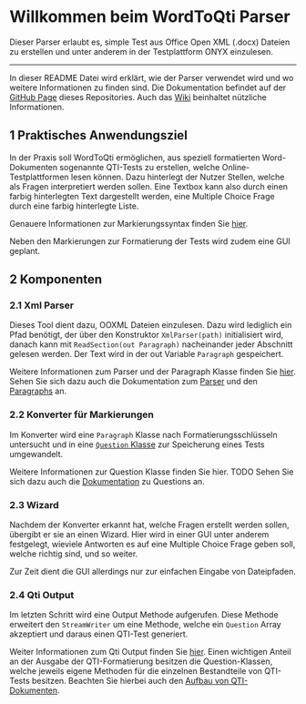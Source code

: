 
# Willkommen beim WordToQti Parser
Dieser Parser erlaubt es, simple Test aus Office Open XML (.docx) Dateien zu erstellen und unter anderem in der Testplattform ONYX einzulesen.
***
In dieser README Datei wird erklärt, wie der Parser verwendet wird und wo weitere Informationen zu finden sind.
Die Dokumentation befindet auf der [GitHub Page](https://gelbeforelle.github.io/SWE-SS21/) dieses Repositories.
Auch das [Wiki](https://github.com/gelbeforelle/SWE-SS21/wiki) beinhaltet nützliche Informationen.

## 1 Praktisches Anwendungsziel

In der Praxis soll WordToQti ermöglichen, aus speziell formatierten Word-Dokumenten sogenannte QTI-Tests zu erstellen, welche Online-Testplattformen lesen können.
Dazu hinterlegt der Nutzer Stellen, welche als Fragen interpretiert werden sollen.
Eine Textbox kann also durch einen farbig hinterlegten Text dargestellt werden, eine Multiple Choice Frage durch eine farbig hinterlegte Liste.

Genauere Informationen zur Markierungssyntax finden Sie [hier](https://github.com/gelbeforelle/SWE-SS21/wiki/Festlegung-von-Markierungsstandards).

Neben den Markierungen zur Formatierung der Tests wird zudem eine GUI geplant.

## 2 Komponenten
### 2.1 Xml Parser
Dieses Tool dient dazu, OOXML Dateien einzulesen. Dazu wird lediglich ein Pfad benötigt, der über den Konstruktor `XmlParser(path)` initialisiert wird, danach kann mit `ReadSection(out Paragraph)` nacheinander jeder Abschnitt gelesen werden.
Der Text wird in der out Variable `Paragraph` gespeichert.

Weitere Informationen zum Parser und der Paragraph Klasse finden Sie [hier](https://github.com/gelbeforelle/SWE-SS21/wiki/Xml-Parser).
Sehen Sie sich dazu auch die Dokumentation zum [Parser](https://gelbeforelle.github.io/SWE-SS21/class_xml_parser.html) und den [Paragraphs](https://gelbeforelle.github.io/SWE-SS21/class_paragraph.html) an.

### 2.2 Konverter für Markierungen
Im Konverter wird eine `Paragraph` Klasse nach Formatierungsschlüsseln untersucht und in eine [`Question` Klasse](https://github.com/gelbeforelle/SWE-SS21/wiki/Klassenstuktur-der-Fragen) zur Speicherung eines Tests umgewandelt.

Weitere Informationen zur Question Klasse finden Sie hier. TODO
Sehen Sie sich dazu auch die [Dokumentation](https://gelbeforelle.github.io/SWE-SS21/class_question.html) zu Questions an. 

### 2.3 Wizard
Nachdem der Konverter erkannt hat, welche Fragen erstellt werden sollen, übergibt er sie an einen Wizard. Hier wird in einer GUI unter anderem festgelegt, wieviele Antworten es auf eine Multiple Choice Frage geben soll, welche richtig sind, und so weiter.

Zur Zeit dient die GUI allerdings nur zur einfachen Eingabe von Dateipfaden.

### 2.4 Qti Output
Im letzten Schritt wird eine Output Methode aufgerufen. Diese Methode erweitert den `StreamWriter` um eine Methode, welche ein `Question` Array akzeptiert und daraus einen QTI-Test generiert.

Weiter Informationen zum Qti Output finden Sie [hier](https://github.com/gelbeforelle/SWE-SS21/wiki/Qti-Output).
Einen wichtigen Anteil an der Ausgabe der QTI-Formatierung besitzen die Question-Klassen, welche jeweils eigene Methoden für die einzelnen Bestandteile von QTI-Tests besitzen.
Beachten Sie hierbei auch den [Aufbau von QTI-Dokumenten](https://github.com/gelbeforelle/SWE-SS21/wiki/Struktur-der-Tests-auf-OPAL).


